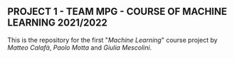 PROJECT 1 - TEAM MPG - COURSE OF MACHINE LEARNING 2021/2022
-----------------------------------------------------------------


This is the repository for the first "*Machine Learning*" course project by *Matteo Calafà*, *Paolo Motta* and *Giulia Mescolini*.

